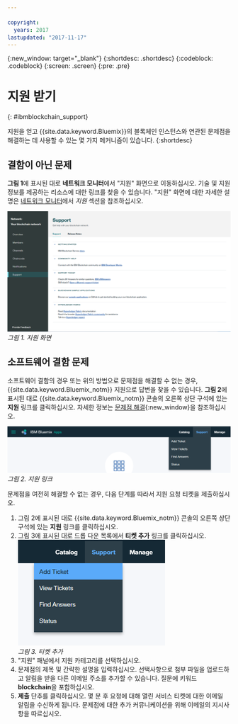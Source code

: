 ```yaml
---

copyright:
  years: 2017
lastupdated: "2017-11-17"
---
```


{:new_window: target="_blank"}
{:shortdesc: .shortdesc}
{:codeblock: .codeblock}
{:screen: .screen}
{:pre: .pre}


# 지원 받기
{: #ibmblockchain_support}


지원을 얻고 {{site.data.keyword.Bluemix}}의 블록체인 인스턴스와 연관된 문제점을 해결하는 데 사용할 수 있는 몇 가지 메커니즘이 있습니다.
{:shortdesc}


## 결함이 아닌 문제

**그림 1**에 표시된 대로 **네트워크 모니터**에서 "지원" 화면으로 이동하십시오. 기술 및 지원 정보를 제공하는 리소스에 대한 링크를 찾을 수 있습니다. "지원" 화면에 대한 자세한 설명은 [네트워크 모니터](v10_dashboard.html)에서 *지원* 섹션을 참조하십시오. 

![](images/support.png "지원 화면")
*그림 1. 지원 화면*


## 소프트웨어 결함 문제

소프트웨어 결함의 경우 또는 위의 방법으로 문제점을 해결할 수 없는 경우, {{site.data.keyword.Bluemix_notm}} 지원으로 답변을 찾을 수 있습니다. **그림 2**에 표시된 대로 {{site.data.keyword.Bluemix_notm}} 콘솔의 오른쪽 상단 구석에 있는 **지원** 링크를 클릭하십시오. 자세한 정보는 [문제점 해결](../../troubleshoot/troubleshoot.html){:new_window}을 참조하십시오.

![](images/bmx_support.png "지원 링크")
*그림 2. 지원 링크*

문제점을 여전히 해결할 수 없는 경우, 다음 단계를 따라서 지원 요청 티켓을 제출하십시오.

1. 그림 2에 표시된 대로 {{site.data.keyword.Bluemix_notm}} 콘솔의 오른쪽 상단 구석에 있는 **지원** 링크를 클릭하십시오.
2. 그림 3에 표시된 대로 드롭 다운 목록에서 **티켓 추가** 링크를 클릭하십시오.   
  ![](images/bmx_addticket.png "티켓 추가")  
  *그림 3. 티켓 추가*  
3. "지원" 패널에서 지원 카테고리를 선택하십시오.
4. 문제점의 제목 및 간략한 설명을 입력하십시오. 선택사항으로 첨부 파일을 업로드하고 알림을 받을 다른 이메일 주소를 추가할 수 있습니다. 질문에 키워드 **blockchain**을 포함하십시오.
5. **제출** 단추를 클릭하십시오. 몇 분 후 요청에 대해 열린 서비스 티켓에 대한 이메일 알림을 수신하게 됩니다. 문제점에 대한 추가 커뮤니케이션을 위해 이메일의 지시사항을 따르십시오.
